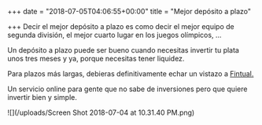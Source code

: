 +++
date = "2018-07-05T04:06:55+00:00"
title = "Mejor depósito a plazo"

+++
Decir el mejor depósito a plazo es como decir el mejor equipo de segunda división, el mejor cuarto lugar en los juegos olímpicos, ...

Un depósito a plazo puede ser bueno cuando necesitas invertir tu plata unos tres meses y ya, porque necesitas tener liquidez.

Para plazos más largas, debieras definitivamente echar un vistazo a [Fintual.](www.fintual.cl)

Un servicio online para gente que no sabe de inversiones pero que quiere invertir bien y simple.

![](/uploads/Screen Shot 2018-07-04 at 10.31.40 PM.png)